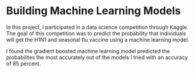 # Building Machine Learning Models

In this project, I participated in a data science competition through Kaggle. The goal of this competition was to predict the probability that individuals will get the H1N1 and seasonal flu vaccine using a machine learning model. 

I found the gradient boosted machine learning model predicted the probabilites the most accurately out of the models I tried with an accuracy of 85 percent. 
